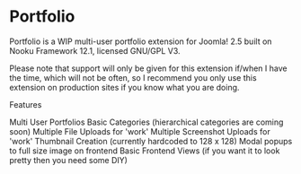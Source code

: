 Portfolio
=========

Portfolio is a WIP multi-user portfolio extension for Joomla! 2.5 built on Nooku Framework 12.1, licensed GNU/GPL V3.

Please note that support will only be given for this extension if/when I have the time, which will not be often, so I recommend you only use this extension on production sites if you know what you are doing.
 
Features
 
Multi User Portfolios 
Basic Categories (hierarchical categories are coming soon)
Multiple File Uploads for 'work'
Multiple Screenshot Uploads for 'work'
	Thumbnail Creation (currently hardcoded to 128 x 128)
	Modal popups to full size image on frontend
Basic Frontend Views (if you want it to look pretty then you need some DIY)